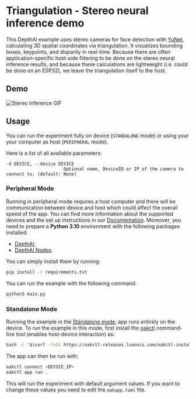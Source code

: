 # Triangulation - Stereo neural inference demo

This DepthAI example uses stereo cameras for face detection with [YuNet](https://hub.luxonis.com/ai/models/5d635f3c-45c0-41d2-8800-7ca3681b1915), calculating 3D spatial coordinates via triangulation. It visualizes bounding boxes, keypoints, and disparity in real-time. Because there are often application-specific host-side filtering to be done on the stereo
neural inference results, and because these calculations are lightweight
(i.e. could be done on an ESP32), we leave the triangulation itself to the host.

## Demo

![Stereo Inference GIF](https://user-images.githubusercontent.com/59799831/132098832-70a2d0b9-1a30-4994-8dad-dc880a803fb3.gif)

## Usage

You can run the experiment fully on device (`STANDALONE` mode) or using your your computer as host (`PERIPHERAL` mode).

Here is a list of all available parameters:

```
-d DEVICE, --device DEVICE
                      Optional name, DeviceID or IP of the camera to connect to. (default: None)
```

### Peripheral Mode

Running in peripheral mode requires a host computer and there will be communication between device and host which could affect the overall speed of the app.
You can find more information about the supported devices and the set up instructions in our [Documentation](https://rvc4.docs.luxonis.com/hardware).
Moreover, you need to prepare a **Python 3.10** environment with the following packages installed:

- [DepthAI](https://pypi.org/project/depthai/),
- [DepthAI Nodes](https://pypi.org/project/depthai-nodes/).

You can simply install them by running:

```bash
pip install -r requirements.txt
```

You can run the example with the following command:

```bash
python3 main.py
```

### Standalone Mode

Running the example in the [Standalone mode](https://rvc4.docs.luxonis.com/software/depthai/standalone/), app runs entirely on the device.
To run the example in this mode, first install the [oakctl](https://rvc4.docs.luxonis.com/software/tools/oakctl/) command-line tool (enables host-device interaction) as:

```bash
bash -c "$(curl -fsSL https://oakctl-releases.luxonis.com/oakctl-installer.sh)"
```

The app can then be run with:

```bash
oakctl connect <DEVICE_IP>
oakctl app run .
```

This will run the experiment with default argument values. If you want to change these values you need to edit the `oakapp.toml` file.

